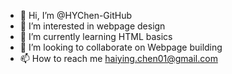 - 👋 Hi, I’m @HYChen-GitHub
- 👀 I’m interested in webpage design
- 🌱 I’m currently learning HTML basics
- 💞️ I’m looking to collaborate on Webpage building
- 📫 How to reach me haiying.chen01@gmail.com

<!---
HYChen-GitHub/HYChen-GitHub is a ✨ special ✨ repository because its `README.md` (this file) appears on your GitHub profile.
You can click the Preview link to take a look at your changes.
--->
